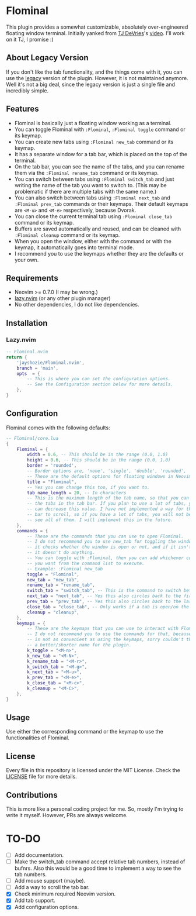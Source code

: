 # Flominal

This plugin provides a somewhat customizable, absolutely over-engineered
floating window terminal.
Initially yanked from [TJ DeVries](https://github.com/tjdevries)'s
[video](https://www.youtube.com/watch?v=5PIiKDES_wc).
I'll work on it TJ, I promise :)

## About Legacy Version

If you don't like the tab functionality, and the things come with it, you can
use the [legacy](https://github.com/jayshozie/Flominal.nvim/tree/legacy)
version of the plugin. However, it is not maintained anymore. Well it's not
a big deal, since the legacy version is just a single file and incredibly
simple.

## Features

- Flominal is basically just a floating window working as a terminal.
- You can toggle Flominal with `:Flominal`, `:Flominal toggle` command or
    its keymap.
- You can create new tabs using `:Flominal new_tab` command or its keymap.
- It has a separate window for a tab bar, which is placed on the top of the
    terminal.
- On the tab bar, you can see the name of the tabs, and you can rename them via
    the `:Flominal rename_tab` command or its keymap.
- You can switch between tabs using `:Flominal switch_tab` and just writing
    the name of the tab you want to switch to. (This may be problematic if
    there are multiple tabs with the same name.)
- You can also switch between tabs using `:Flominal next_tab` and
    `:Flominal prev_tab` commands or their keymaps. Their default keymaps are
    `<M-u>` and `<M-e>` respectively, because Dvorak.
- You can close the current terminal tab using `:Flominal close_tab` command
    or its keymap.
- Buffers are saved automatically and reused, and can be cleaned with
    `:Flominal cleanup` command or its keymap.
- When you open the window, either with the command or with the keymap, it
    automatically goes into terminal mode.
- I recommend you to use the keymaps whether they are the defaults or your own.

## Requirements

- Neovim >= 0.7.0 (I may be wrong.)
- [lazy.nvim](https://github.com/folke/lazy.nvim) (or any other plugin manager)
- No other dependencies, I do not like dependencies.

## Installation

### Lazy.nvim

```lua
-- Flominal.nvim
return {
    'jayshozie/Flominal.nvim',
    branch = 'main',
    opts  = {
        -- This is where you can set the configuration options.
        -- See the Configuration section below for more details.
    },
}
```

## Configuration

Flominal comes with the following defaults:

```lua
-- Flominal/core.lua
{
    Flominal = {
        width = 0.6, -- This should be in the range (0.0, 1.0)
        height = 0.6, -- This should be in the range (0.0, 1.0)
        border = 'rounded',
        -- Border options are, 'none', 'single', 'double', 'rounded', 'solid', 'shadow'
        -- These are the default options for floating windows in Neovim.
        title = "Flominal",
        -- Yes you can change this too, if you want to.
        tab_name_length = 20, -- In characters
        -- This is the maximum length of the tab name, so that you can see all
        -- the tabs in the tab bar. If you plan to use a lot of tabs, you
        -- can decrease this value. I have not implemented a way for the tab
        -- bar to scroll, so if you have a lot of tabs, you will not be able to
        -- see all of them. I will implement this in the future.
    },
    commands = {
        -- These are the commands that you can use to open Flominal.
        -- I do not recommend you to use new_tab for toggling the window, since
        -- it checks whether the window is open or not, and if it isn't then
        -- it doesn't do anything.
        -- You can toggle with :Flominal, then you can add whichever command
        -- you want from the command list to execute.
        -- Example: :Flominal new_tab
        toggle = "Flominal",
        new_tab = "new_tab",
        rename_tab = "rename_tab",
        switch_tab = "switch_tab", -- This is the command to switch between tabs.
        next_tab = "next_tab", -- Yes this also circles back to the first tab.
        prev_tab = "prev_tab", -- Yes this also circles back to the last tab.
        close_tab = "close_tab", -- Only works if a tab is open/on the screen.
        cleanup = "cleanup",
    },
    keymaps = {
        -- These are the keymaps that you can use to interact with Flominal.
        -- I do not recommend you to use the commands for that, because it
        -- is not as convenient as using the keymaps, sorry couldn't think of
        -- a better/shorter name for the plugin.
        k_toggle = "<M-n>",
        k_new_tab = "<M-N>",
        k_rename_tab = "<M-r>",
        k_switch_tab = "<M-g>",
        k_next_tab = "<M-u>",
        k_prev_tab = "<M-e>",
        k_close_tab = "<M-c>",
        k_cleanup = "<M-C>",
    },
}
```

## Usage

Use either the corresponding command or the keymap to use the functionalities
of Flominal.

## License

Every file in this repository is licensed under the MIT License.
Check the [LICENSE](LICENSE) file for more details.

## Contributions

This is more like a personal coding project for me.
So, mostly I'm trying to write it myself.
However, PRs are always welcome. 

# TO-DO

- [ ] Add documentation.
- [ ] Make the switch_tab command accept relative tab numbers, instead of bufnrs.
    Also this would be a good time to implement a way to see the tab numbers.
- [ ] Add mouse support (maybe).
- [ ] Add a way to scroll the tab bar.
- [x] Check minimum required Neovim version.
- [x] Add tab support.
- [x] Add configuration options.
